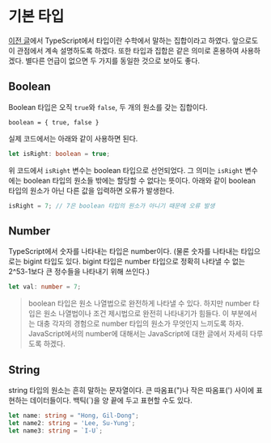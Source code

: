 # 기본 타입

[이전 글](typescript-type.md)에서 TypeScript에서 타입이란 수학에서 말하는 집합이라고 하였다. 앞으로도 이 관점에서 계속 설명하도록 하겠다. 
또한 타입과 집합은 같은 의미로 혼용하여 사용하겠다. 별다른 언급이 없으면 두 가지를 동일한 것으로 보아도 좋다.

## Boolean
Boolean 타입은 오직 `true`와 `false`, 두 개의 원소를 갖는 집합이다.

```text
boolean = { true, false }
```

실제 코드에서는 아래와 같이 사용하면 된다.

```typescript
let isRight: boolean = true;
```

위 코드에서 `isRight` 변수는 boolean 타입으로 선언되었다. 그 의미는 `isRight` 변수에는 boolean 타입의 원소들 밖에는 할당할 수 없다는 뜻이다.
아래와 같이 boolean 타입의 원소가 아닌 다른 값을 입력하면 오류가 발생한다.

```typescript
isRight = 7; // 7은 boolean 타입의 원소가 아니기 때문에 오류 발생
```

## Number
TypeScript에서 숫자를 나타내는 타입은 number이다.
(물론 숫자를 나타내는 타입으로는 bigint 타입도 있다. bigint 타입은 number 타입으로 정확히 나타낼 수 없는 2^53-1보다 큰 정수들을 나타내기 위해 쓰인다.)

```typescript
let val: number = 7;
```

>boolean 타입은 원소 나열법으로 완전하게 나타낼 수 있다. 하지만 number 타입은 원소 나열법이나 조건 제시법으로 완전히 나타내기가 힘들다.
이 부분에서는 대충 각자의 경험으로 number 타입의 원소가 무엇인지 느끼도록 하자. 
JavaScript에서의 number에 대해서는 JavaScript에 대한 글에서 자세히 다루도록 하겠다.

## String
string 타입의 원소는 흔히 말하는 문자열이다.
큰 따옴표(")나 작은 따옴표(') 사이에 표현하는 데이터들이다. 백틱(`)을 양 끝에 두고 표현할 수도 있다.

```typescript
let name: string = "Hong, Gil-Dong";
let name2: string = 'Lee, Su-Yung';
let name3: string = `I-U`;
```
